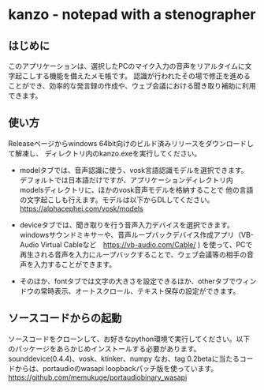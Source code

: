 # kanzo - notepad with a stenographer

## はじめに
このアプリケーションは、選択したPCのマイク入力の音声をリアルタイムに文字起こしする機能を備えたメモ帳です。
認識が行われたその場で修正を進めることができ、効率的な発言録の作成や、ウェブ会議における聞き取り補助に利用できます。

## 使い方
Releaseページからwindows 64bit向けのビルド済みリリースをダウンロードして解凍し、
ディレクトリ内のkanzo.exeを実行してください。

* modelタブでは、音声認識に使う、vosk言語認識モデルを選択できます。
デフォルトでは日本語だけですが、アプリケーションディレクトリ内modelsディレクトリに、ほかのvosk音声モデルを格納することで
他の言語の文字起こしも行えます。モデルは以下からDLしてください。
https://alphacephei.com/vosk/models

* deviceタブでは、聞き取りを行う音声入力デバイスを選択できます。
windowsサウンドミキサーや、音声ループバックデバイス作成アプリ（VB-Audio Virtual Cableなど　https://vb-audio.com/Cable/ )
を使って、PCで再生される音声を入力にループバックすることで、ウェブ会議等の相手の音声を入力することができます。

* そのほか、fontタブでは文字の大きさを設定できるほか、otherタブでウィンドウの常時表示、オートスクロール、テキスト保存の設定ができます。

## ソースコードからの起動
ソースコードをクローンして、お好きなpython環境で実行してください。以下のパッケージをあらかじめインストールする必要があります。
sounddevice(0.4.4)、vosk、ktinker、numpy
なお、tag 0.2betaに当たるコードからは、portaudioのwasapi loopbackパッチ版を使っています。
https://github.com/memukuge/portaudiobinary_wasapi

